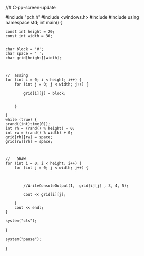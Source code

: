 //# C-pp-screen-update


#include "pch.h"
#include <windows.h>
#include <iostream>
#include <ctime>
using namespace std;
int main()
{
	

	const int height = 20;
	const int width = 30;


	char block = '#';
	char space = ' ';
	char grid[height][width];



	//  assing
	for (int i = 0; i < height; i++) {
		for (int j = 0; j < width; j++) {

			grid[i][j] = block;


		}

	}
	while (true) {
	srand((int)time(0));
	int rh = (rand() % height) + 0;
	int rw = (rand() % width) + 0;
	grid[rh][rw] = space;
	grid[rw][rh] = space;



	//   DRAW
	for (int i = 0; i < height; i++) {
		for (int j = 0; j < width; j++) {

			

			//WriteConsoleOutput(1,  grid[i][j] , 3, 4, 5);

			cout << grid[i][j];

		}
		cout << endl;
	}

	system("cls");
}


	system("pause");
}

